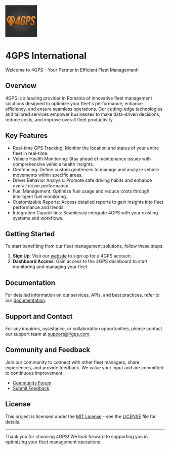<img src="icon.png" alt="4GPS Logo" width="100" height="100">

# 4GPS International

Welcome to 4GPS - Your Partner in Efficient Fleet Management!

## Overview

4GPS is a leading provider in Romania of innovative fleet management solutions designed to optimize your fleet's performance, enhance efficiency, and ensure seamless operations. Our cutting-edge technologies and tailored services empower businesses to make data-driven decisions, reduce costs, and improve overall fleet productivity.

## Key Features

- Real-time GPS Tracking: Monitor the location and status of your entire fleet in real-time.
- Vehicle Health Monitoring: Stay ahead of maintenance issues with comprehensive vehicle health insights.
- Geofencing: Define custom geofences to manage and analyze vehicle movements within specific areas.
- Driver Behavior Analysis: Promote safe driving habits and enhance overall driver performance.
- Fuel Management: Optimize fuel usage and reduce costs through intelligent fuel monitoring.
- Customizable Reports: Access detailed reports to gain insights into fleet performance and trends.
- Integration Capabilities: Seamlessly integrate 4GPS with your existing systems and workflows.

## Getting Started

To start benefiting from our fleet management solutions, follow these steps:

1. **Sign Up**: Visit our [website](https://www.4gps.ro) to sign up for a 4GPS account.
2. **Dashboard Access**: Gain access to the 4GPS dashboard to start monitoring and managing your fleet.

## Documentation

For detailed information on our services, APIs, and best practices, refer to our [documentation](https://docs.4gps.com).

## Support and Contact

For any inquiries, assistance, or collaboration opportunities, please contact our support team at [support@4gps.com](mailto:support@4gps.com).

## Community and Feedback

Join our community to connect with other fleet managers, share experiences, and provide feedback. We value your input and are committed to continuous improvement.

- [Community Forum](https://community.4gps.com)
- [Submit Feedback](https://feedback.4gps.com)

## License

This project is licensed under the [MIT License](LICENSE) - see the [LICENSE](LICENSE) file for details.

---

Thank you for choosing 4GPS! We look forward to supporting you in optimizing your fleet management operations.
